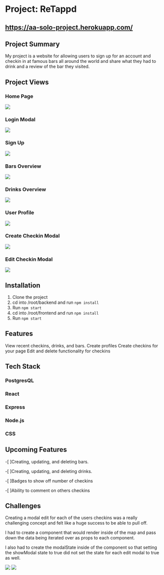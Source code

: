 # Project: ReTappd
## https://aa-solo-project.herokuapp.com/

## Project Summary 
My project is a website for allowing users to sign up for an account and checkin in at famous bars all around the world and share what they had to drink and a review of the bar they visited.

## Project Views
### Home Page
![](https://res.cloudinary.com/dsjuna344/image/upload/v1642112311/screenshots/HomePage_Screenshot_elgzcz.png)

### Login Modal
![](https://res.cloudinary.com/dsjuna344/image/upload/v1642112313/screenshots/LoginModalScreenshot_o9lmrl.png)

### Sign Up
![](https://res.cloudinary.com/dsjuna344/image/upload/v1642112316/screenshots/SignupPageScreenshot_crmwoe.png)

### Bars Overview
![](https://res.cloudinary.com/dsjuna344/image/upload/v1642112303/screenshots/Bars_Overview_Screenshot_ar4nso.png)

### Drinks Overview
![](https://res.cloudinary.com/dsjuna344/image/upload/v1642112308/screenshots/Drinks_Overview_Screenshot_ga0j5k.png)

### User Profile
![](https://res.cloudinary.com/dsjuna344/image/upload/v1642112317/screenshots/UserProfileScreenshot_vrhtx7.png)

### Create Checkin Modal
![](https://res.cloudinary.com/dsjuna344/image/upload/v1642112305/screenshots/CreateCheckinModal_hbs3dy.png)

### Edit Checkin Modal
![](https://res.cloudinary.com/dsjuna344/image/upload/v1642112309/screenshots/EditCheckinModal_lywawj.png)


## Installation
1) Clone the project
2) cd into /root/backend and run `npm install`
3) Run `npm start`
4) cd into /root/frontend and run `npm install`
5) Run `npm start`

## Features
View recent checkins, drinks, and bars.
Create profiles
Create checkins for your page
Edit and delete functionality for checkins

## Tech Stack
### PostgresQL
### React
### Express
### Node.js
### CSS

## Upcoming Features
-[ ]Creating, updating, and deleting bars.

-[ ]Creating, updating, and deleting drinks.

-[ ]Badges to show off number of checkins

-[ ]Ability to comment on others checkins

## Challenges
Creating a modal edit for each of the users checkins was a really challenging concept and felt like a huge success to be able to pull off.

I had to create a component that would render inside of the map and pass down the data being iterated over as props to each component.

I also had to create the modalState inside of the component so that setting the showModal state to true did not set the state for each edit modal to true as well.


![](https://res.cloudinary.com/dsjuna344/image/upload/v1642112858/screenshots/EditCheckinFunction_x0uogo.png)
![](https://res.cloudinary.com/dsjuna344/image/upload/v1642112856/screenshots/ScreenshotCheckinModalcard_dvwrju.png)


